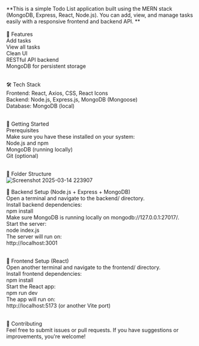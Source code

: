 **This is a simple Todo List application built using the MERN stack (MongoDB, Express, React, Node.js). You can add, view, and manage tasks easily with a responsive frontend and backend API.
** <br><br>
🌟 Features<br>
Add tasks<br>
View all tasks<br>
Clean UI<br>
RESTful API backend<br>
MongoDB for persistent storage<br><br>

🛠️ Tech Stack<br>
Frontend: React, Axios, CSS, React Icons<br>
Backend: Node.js, Express.js, MongoDB (Mongoose)<br>
Database: MongoDB (local)<br><br>

🚀 Getting Started<br>
Prerequisites<br>
Make sure you have these installed on your system:<br>
Node.js and npm<br>
MongoDB (running locally)<br>
Git (optional)<br><br>

📂 Folder Structure<br>
![Screenshot 2025-03-14 223907](https://github.com/user-attachments/assets/80f0b489-c172-497e-9029-0ea24796c02c)<br>


🔧 Backend Setup (Node.js + Express + MongoDB)<br>
Open a terminal and navigate to the backend/ directory.<br>
Install backend dependencies:<br>
npm install<br>
Make sure MongoDB is running locally on mongodb://127.0.0.1:27017/.<br>
Start the server:<br>
node index.js<br>
The server will run on:<br>
http://localhost:3001<br><br>

🎨 Frontend Setup (React)<br>
Open another terminal and navigate to the frontend/ directory.<br>
Install frontend dependencies:<br>
npm install<br>
Start the React app:<br>
npm run dev<br>
The app will run on:<br>
http://localhost:5173 (or another Vite port)<br><br>

🤝 Contributing<br>
Feel free to submit issues or pull requests. If you have suggestions or improvements, you're welcome!

